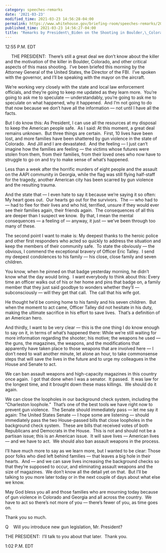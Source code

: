 ```yaml
---
category: speeches-remarks
date: '2021-03-23'
modified_time: 2021-03-23 14:56:28-04:00
permalink: https://www.whitehouse.gov/briefing-room/speeches-remarks/2021/03/23/remarks-by-president-biden-on-the-shooting-in-boulder-colorado/
published_time: 2021-03-23 14:56:27-04:00
title: "Remarks by President\_Biden on the Shooting in Boulder,\_Colorado"
---
```

 
12:55 P.M. EDT  
  
     THE PRESIDENT:  There’s still a great deal we don’t know about the
killer and the motivation of the killer in Boulder, Colorado, and other
critical aspects of this mass shooting.  I’ve been briefed this morning
by the Attorney General of the United States, the Director of the FBI. 
I’ve spoken with the governor, and I’ll be speaking with the mayor on
the aircraft.  
  
We’re working very closely with the state and local law enforcement
officials, and they’re going to keep me updated as they learn more. 
You’re going to ask me to speculate — understandably, you’re going to
ask me to speculate on what happened, why it happened.  And I’m not
going to do that now because we don’t have all the information — not
until I have all the facts.  
  
But I do know this: As President, I can use all the resources at my
disposal to keep the American people safe.  As I said: At this moment, a
great deal remains unknown.  But three things are certain.  First, 10
lives have been lost, and more families have been shattered by gun
violence in the state of Colorado.  And Jill and I are devastated.  And
the feeling — I just can’t imagine how the families are feeling — the
victims whose futures were stolen from them, from their families, from
their loved ones who now have to struggle to go on and try to make sense
of what’s happened.  
  
Less than a week after the horrific murders of eight people and the
assault on the AAPI community in Georgia, while the flag was still
flying half-staff for the tragedy, another American city has been
scarred by gun violence and the resulting trauma.  
  
And the state that — I even hate to say it because we’re saying it so
often: My heart goes out.  Our hearts go out for the survivors.  The —
who had to — had to flee for their lives and who hid, terrified, unsure
if they would ever see their families again, their friends again.  The
consequences of all this are deeper than I suspect we know.  By that, I
mean the mental consequences — a feeling of — anyway, it just — we’ve
been through too many of these.  
  
The second point I want to make is: My deepest thanks to the heroic
police and other first responders who acted so quickly to address the
situation and keep the members of their community safe.  To state the
obviously — the obvious, I commend the exceptional bravery of Officer
Eric Talley.  I send my deepest condolences to his family — his close,
close family and seven children.  
  
You know, when he pinned on that badge yesterday morning, he didn’t know
what the day would bring.  I want everybody to think about this: Every
time an officer walks out of his or her home and pins that badge on, a
family member that they just said goodbye to wonders whether they’ll —
subconsciously — will they get that call.  The call that his wife
got.   
  
He thought he’d be coming home to his family and his seven children. 
But when the moment to act came, Officer Talley did not hesitate in his
duty, making the ultimate sacrifice in his effort to save lives.  That’s
a definition of an American hero.  
  
And thirdly, I want to be very clear — this is the one thing I do know
enough to say on it, in terms of what’s happened there: While we’re
still waiting for more information regarding the shooter; his motive;
the weapons he used — the guns, the magazines, the weapons, and the
modifications that apparently have taken place to those weapons that are
involved here — I don’t need to wait another minute, let alone an hour,
to take commonsense steps that will save the lives in the future and to
urge my colleagues in the House and Senate to act.   
  
We can ban assault weapons and high-capacity magazines in this country
once again.  I got that done when I was a senator.  It passed.  It was
law for the longest time, and it brought down these mass killings.  We
should do it again.   
  
We can close the loopholes in our background check system, including the
“Charleston loophole.”  That’s one of the best tools we have right now
to prevent gun violence.  The Senate should immediately pass — let me
say it again: The United States Senate — I hope some are listening —
should immediately pass the two House-passed bills that close loopholes
in the background check system.  These are bills that received votes of
both Republicans and Democrats in the House.  This is not and should not
be a partisan issue; this is an American issue.  It will save lives —
American lives — and we have to act.  We should also ban assault weapons
in the process.  
  
I’ll have much more to say as we learn more, but I wanted to be clear:
Those poor folks who died left behind families — that leaves a big hole
in their hearts.  And — and we can save lives increasing the background
checks so that they’re supposed to occur, and eliminating assault
weapons and the size of magazines.  We don’t know all the detail yet on
that.  But I’ll be talking to you more later today or in the next couple
of days about what else we know.  
  
May God bless you all and those families who are mourning today because
of gun violence in Colorado and Georgia and all across the country.  We
have to act so there’s not more of you — there’s fewer of you, as time
goes on.   
  
Thank you so much.  
  
Q    Will you introduce new gun legislation, Mr. President?  
  
THE PRESIDENT:  I’ll talk to you about that later.  Thank you.  
  
1:02 P.M. EDT
